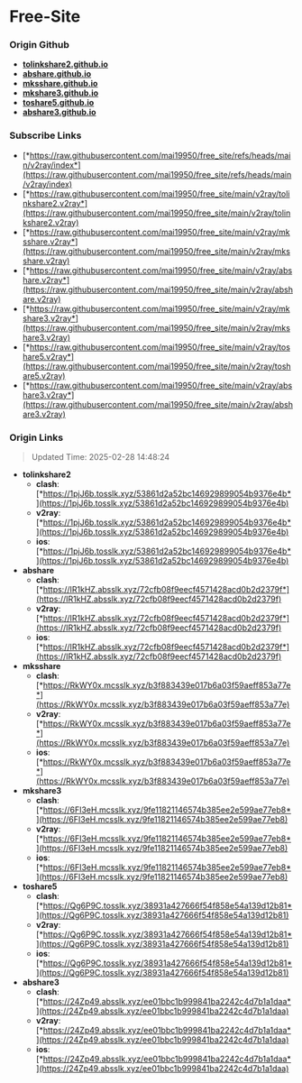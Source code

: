 # Free-Site

### Origin Github

- [**tolinkshare2.github.io**](https://github.com/tolinkshare2/tolinkshare2.github.io)
- [**abshare.github.io**](https://github.com/abshare/abshare.github.io)
- [**mksshare.github.io**](https://github.com/mksshare/mksshare.github.io)
- [**mkshare3.github.io**](https://github.com/mkshare3/mkshare3.github.io)
- [**toshare5.github.io**](https://github.com/toshare5/toshare5.github.io)
- [**abshare3.github.io**](https://github.com/abshare3/abshare3.github.io)

### Subscribe Links

- [*https://raw.githubusercontent.com/mai19950/free_site/refs/heads/main/v2ray/index*](https://raw.githubusercontent.com/mai19950/free_site/refs/heads/main/v2ray/index)
- [*https://raw.githubusercontent.com/mai19950/free_site/main/v2ray/tolinkshare2.v2ray*](https://raw.githubusercontent.com/mai19950/free_site/main/v2ray/tolinkshare2.v2ray)
- [*https://raw.githubusercontent.com/mai19950/free_site/main/v2ray/mksshare.v2ray*](https://raw.githubusercontent.com/mai19950/free_site/main/v2ray/mksshare.v2ray)
- [*https://raw.githubusercontent.com/mai19950/free_site/main/v2ray/abshare.v2ray*](https://raw.githubusercontent.com/mai19950/free_site/main/v2ray/abshare.v2ray)
- [*https://raw.githubusercontent.com/mai19950/free_site/main/v2ray/mkshare3.v2ray*](https://raw.githubusercontent.com/mai19950/free_site/main/v2ray/mkshare3.v2ray)
- [*https://raw.githubusercontent.com/mai19950/free_site/main/v2ray/toshare5.v2ray*](https://raw.githubusercontent.com/mai19950/free_site/main/v2ray/toshare5.v2ray)
- [*https://raw.githubusercontent.com/mai19950/free_site/main/v2ray/abshare3.v2ray*](https://raw.githubusercontent.com/mai19950/free_site/main/v2ray/abshare3.v2ray)

### Origin Links

> Updated Time: 2025-02-28 14:48:24

- **tolinkshare2**
  - **clash**: [*https://1pjJ6b.tosslk.xyz/53861d2a52bc146929899054b9376e4b*](https://1pjJ6b.tosslk.xyz/53861d2a52bc146929899054b9376e4b)
  - **v2ray**: [*https://1pjJ6b.tosslk.xyz/53861d2a52bc146929899054b9376e4b*](https://1pjJ6b.tosslk.xyz/53861d2a52bc146929899054b9376e4b)
  - **ios**: [*https://1pjJ6b.tosslk.xyz/53861d2a52bc146929899054b9376e4b*](https://1pjJ6b.tosslk.xyz/53861d2a52bc146929899054b9376e4b)
- **abshare**
  - **clash**: [*https://IR1kHZ.absslk.xyz/72cfb08f9eecf4571428acd0b2d2379f*](https://IR1kHZ.absslk.xyz/72cfb08f9eecf4571428acd0b2d2379f)
  - **v2ray**: [*https://IR1kHZ.absslk.xyz/72cfb08f9eecf4571428acd0b2d2379f*](https://IR1kHZ.absslk.xyz/72cfb08f9eecf4571428acd0b2d2379f)
  - **ios**: [*https://IR1kHZ.absslk.xyz/72cfb08f9eecf4571428acd0b2d2379f*](https://IR1kHZ.absslk.xyz/72cfb08f9eecf4571428acd0b2d2379f)
- **mksshare**
  - **clash**: [*https://RkWY0x.mcsslk.xyz/b3f883439e017b6a03f59aeff853a77e*](https://RkWY0x.mcsslk.xyz/b3f883439e017b6a03f59aeff853a77e)
  - **v2ray**: [*https://RkWY0x.mcsslk.xyz/b3f883439e017b6a03f59aeff853a77e*](https://RkWY0x.mcsslk.xyz/b3f883439e017b6a03f59aeff853a77e)
  - **ios**: [*https://RkWY0x.mcsslk.xyz/b3f883439e017b6a03f59aeff853a77e*](https://RkWY0x.mcsslk.xyz/b3f883439e017b6a03f59aeff853a77e)
- **mkshare3**
  - **clash**: [*https://6FI3eH.mcsslk.xyz/9fe11821146574b385ee2e599ae77eb8*](https://6FI3eH.mcsslk.xyz/9fe11821146574b385ee2e599ae77eb8)
  - **v2ray**: [*https://6FI3eH.mcsslk.xyz/9fe11821146574b385ee2e599ae77eb8*](https://6FI3eH.mcsslk.xyz/9fe11821146574b385ee2e599ae77eb8)
  - **ios**: [*https://6FI3eH.mcsslk.xyz/9fe11821146574b385ee2e599ae77eb8*](https://6FI3eH.mcsslk.xyz/9fe11821146574b385ee2e599ae77eb8)
- **toshare5**
  - **clash**: [*https://Qg6P9C.tosslk.xyz/38931a427666f54f858e54a139d12b81*](https://Qg6P9C.tosslk.xyz/38931a427666f54f858e54a139d12b81)
  - **v2ray**: [*https://Qg6P9C.tosslk.xyz/38931a427666f54f858e54a139d12b81*](https://Qg6P9C.tosslk.xyz/38931a427666f54f858e54a139d12b81)
  - **ios**: [*https://Qg6P9C.tosslk.xyz/38931a427666f54f858e54a139d12b81*](https://Qg6P9C.tosslk.xyz/38931a427666f54f858e54a139d12b81)
- **abshare3**
  - **clash**: [*https://24Zp49.absslk.xyz/ee01bbc1b999841ba2242c4d7b1a1daa*](https://24Zp49.absslk.xyz/ee01bbc1b999841ba2242c4d7b1a1daa)
  - **v2ray**: [*https://24Zp49.absslk.xyz/ee01bbc1b999841ba2242c4d7b1a1daa*](https://24Zp49.absslk.xyz/ee01bbc1b999841ba2242c4d7b1a1daa)
  - **ios**: [*https://24Zp49.absslk.xyz/ee01bbc1b999841ba2242c4d7b1a1daa*](https://24Zp49.absslk.xyz/ee01bbc1b999841ba2242c4d7b1a1daa)

